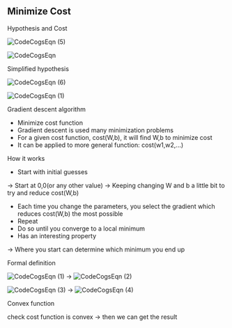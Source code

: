 ## Minimize Cost

Hypothesis and Cost

![CodeCogsEqn (5)](https://user-images.githubusercontent.com/62995632/93719093-662e7c00-fbbb-11ea-9805-6a5063589840.gif)

![CodeCogsEqn](https://user-images.githubusercontent.com/62995632/93712521-5bf78800-fb91-11ea-8897-2533e31787c4.gif)


Simplified hypothesis

![CodeCogsEqn (6)](https://user-images.githubusercontent.com/62995632/93719105-73e40180-fbbb-11ea-945d-3491a7f98730.gif)

![CodeCogsEqn (1)](https://user-images.githubusercontent.com/62995632/93718554-27e38d80-fbb8-11ea-8bb2-b2e05e19d00b.gif)


Gradient descent algorithm
- Minimize cost function
- Gradient descent is used many minimization problems
- For a given cost function, cost(W,b), it will find W,b to minimize cost
- It can be applied to more general function: cost(w1,w2,...)

How it works
- Start with initial guesses

-> Start at 0,0(or any other value)
-> Keeping changing W and b a little bit to try and reduce cost(W,b)

- Each time you change the parameters, you select the gradient which reduces cost(W,b) the most possible
- Repeat
- Do so until you converge to a local minimum
- Has an interesting property

-> Where you start can determine which minimum you end up


Formal definition

![CodeCogsEqn (1)](https://user-images.githubusercontent.com/62995632/93718554-27e38d80-fbb8-11ea-8bb2-b2e05e19d00b.gif)
-> ![CodeCogsEqn (2)](https://user-images.githubusercontent.com/62995632/93718904-17ccad80-fbba-11ea-9170-d3bd28f3a5c4.gif)

![CodeCogsEqn (3)](https://user-images.githubusercontent.com/62995632/93718981-9de8f400-fbba-11ea-8c89-c2af5eaa2420.gif)
-> ![CodeCogsEqn (4)](https://user-images.githubusercontent.com/62995632/93719055-22d40d80-fbbb-11ea-8637-aab83e66f35f.gif)


Convex function

check cost function is convex -> then we can get the result
